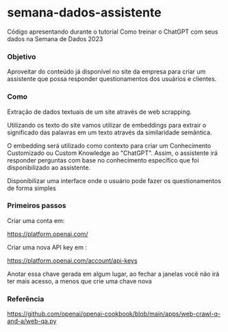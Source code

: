 # semana-dados-assistente


Código apresentando durante o tutorial Como treinar o ChatGPT com seus dados na Semana de Dados 2023


### Objetivo

Aproveitar do conteúdo já disponível no site da empresa para criar um assistente que possa responder questionamentos dos usuários e clientes.

### Como

Extração de dados textuais de um site através de web scrapping.

Utilizando os texto do site vamos utilizar de embeddings para extrair o significado das palavras em um texto através da similaridade semântica.

O embedding será utilizado como contexto para criar um Conhecimento Customizado ou Custom Knowledge ao "ChatGPT". Assim, o assistente irá responder perguntas com base no conhecimento específico que foi disponibilizado ao assistente.

Disponibilizar uma interface onde o usuário pode fazer os questionamentos de forma simples


### Primeiros passos

Criar uma conta em:

https://platform.openai.com/

Criar uma nova API key em :

https://platform.openai.com/account/api-keys

Anotar essa chave gerada em algum lugar, ao fechar a janelas você não irá ter mais acesso, a menos que crie uma chave nova

### Referência

https://github.com/openai/openai-cookbook/blob/main/apps/web-crawl-q-and-a/web-qa.py
